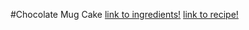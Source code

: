 #Chocolate Mug Cake
[link to ingredients!](https://ishitasingh750.github.io/Project-26-New/ingredients.md)
[link to recipe!](https://ishitasingh750.github.io/Project-26-New/recipe.md)



